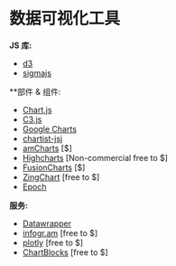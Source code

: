 # 数据可视化工具

 
**JS 库:**

* [d3](http://d3js.org/)
* [sigmajs](http://sigmajs.org/)

**部件 & 组件:</h5>

* [Chart.js](http://www.chartjs.org/)
* [C3.js](http://c3js.org/)
* [Google Charts](https://developers.google.com/chart/interactive/docs/)
* [chartist-jsj](https://github.com/gionkunz/chartist-js)
* [amCharts](http://www.amcharts.com/) [$]
* [Highcharts](http://www.highcharts.com/) [Non-commercial free to $]
* [FusionCharts](http://www.fusioncharts.com/) [$]
* [ZingChart](http://www.zingchart.com/) [free to $]
* [Epoch](https://github.com/epochjs/epoch)

**服务:**

* [Datawrapper](https://datawrapper.de/)
* [infogr.am](https://infogr.am) [free to $]
* [plotly](https://plot.ly/) [free to $]
* [ChartBlocks](http://www.chartblocks.com/) [free to $]
